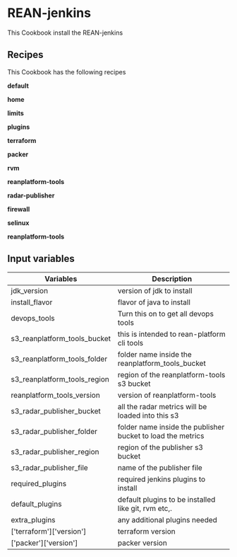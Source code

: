 # REAN-jenkins

This Cookbook install the REAN-jenkins

## **Recipes**

This Cookbook has the following recipes

**default**

**home**

**limits**

**plugins**

**terraform**

**packer**

**rvm**

**reanplatform-tools**

**radar-publisher**

**firewall**

**selinux**

**reanplatform-tools**

## **Input variables**

**Variables**                | **Description**
-----------------------------|-------------------------------------------------------------------
jdk_version					 | version of jdk to install
install_flavor				 | flavor of java to install
devops_tools				 | Turn this on to get all devops tools
s3_reanplatform_tools_bucket | this is intended to rean-platform cli tools
s3_reanplatform_tools_folder | folder name inside the reanplatform_tools_bucket
s3_reanplatform_tools_region | region of the reanplatform-tools s3 bucket
reanplatform_tools_version   | version of reanplatform-tools
s3_radar_publisher_bucket    | all the radar metrics will be loaded into this s3
s3_radar_publisher_folder    | folder name inside the publisher bucket to load the metrics
s3_radar_publisher_region    | region of the publisher s3 bucket
s3_radar_publisher_file      | name of the publisher file
required_plugins			 | required jenkins plugins to install 
default_plugins				 | default plugins to be installed like git, rvm etc,.
extra_plugins                | any additional plugins needed
['terraform']['version']	 | terraform version
['packer']['version']		 | packer version